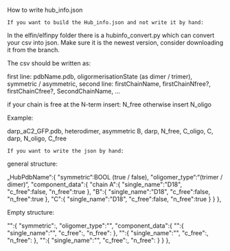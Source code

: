 How to write hub_info.json
```
If you want to build the Hub_info.json and not write it by hand:
```
In the elfin/elfinpy folder there is a hubinfo_convert.py which can convert your csv into json. Make sure it is the newest version, consider downloading it from the branch.

The csv should be written as:

first line:   pdbName.pdb, oligormerisationState (as dimer / trimer), symmetric / asymmetric,
second line:  firstChainName, firstChainNfree?, firstChainCfree?, SecondChainName, …

if your chain is free at the N-term insert: N_free otherwise insert N_oligo

Example:

darp_aC2_GFP.pdb, heterodimer, asymmetric
B, darp, N_free, C_oligo, C, darp, N_oligo, C_free



```
If you want to write the json by hand:
```

general structure:

  „HubPdbName“:{
        "symmetric“:BOOL (true / false),
        "oligomer_type“:“(trimer / dimer)“,
        "component_data":{
            "chain A":{
                "single_name":"D18",
                "c_free":false,
                "n_free":true
            },
            "B":{
                "single_name":"D18",
                "c_free":false,
                "n_free":true
            },
            "C":{
                "single_name":"D18",
                "c_free":false,
                "n_free":true
            }
        }
    },


Empty structure:

  "":{
        "symmetric":,
        "oligomer_type":"",
        "component_data":{
            "":{
                "single_name":"",
                "c_free":,
                "n_free":
            },
            "":{
                "single_name":"",
                "c_free":,
                "n_free":
            },
            "":{
                "single_name":"",
                "c_free":,
                "n_free":
            }
        }
    },
